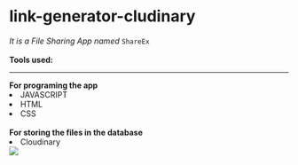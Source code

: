 # link-generator-cludinary

*It is a File Sharing App named* `ShareEx`  <br><Br>
  **Tools used:**<br>
  <hr>
 <b> For programing the app</b>
  <li>JAVASCRIPT</LI>
   <li>HTML</LI>
    <li>CSS</LI><br>
    <b>For storing the files in the database</b>
    <li>Cloudinary</li>
<img src="https://res.cloudinary.com/dztzunudp/image/upload/v1636172777/agv3opehonyw0bjdc2pv.png">

